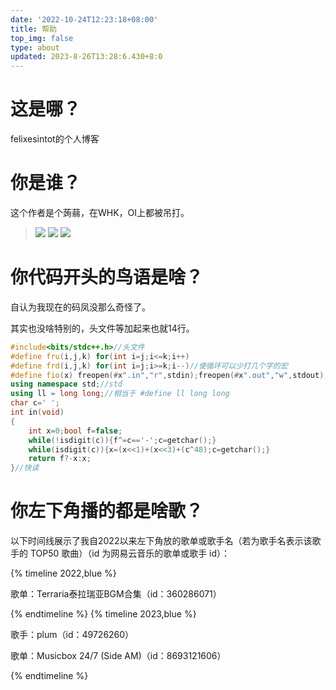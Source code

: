 ```yaml
---
date: '2022-10-24T12:23:18+08:00'
title: 帮助
top_img: false
type: about
updated: 2023-8-26T13:28:6.430+8:0
---
```

# 这是哪？

felixesintot的个人博客

# 你是谁？

这个作者是个蒟蒻，在WHK，OI上都被吊打。

> [![](/collect/image_shields/luogu.svg)](https://www.luogu.com.cn/user/289608)
> [![](/collect/image_shields/github.svg)](https://github.com/felixesintot/)
> [![](/collect/image_shields/codeforces.svg)](https://codeforces.com/profile/felixesintot)

# 你代码开头的鸟语是啥？

自认为我现在的码凤没那么奇怪了。

其实也没啥特别的，头文件等加起来也就14行。

```c++
#include<bits/stdc++.h>//头文件
#define fru(i,j,k) for(int i=j;i<=k;i++)
#define frd(i,j,k) for(int i=j;i>=k;i--)//使循环可以少打几个字的宏
#define fio(x) freopen(#x".in","r",stdin);freopen(#x".out","w",stdout);//文件读写
using namespace std;//std
using ll = long long;//相当于 #define ll long long
char c=' ';
int in(void)
{
    int x=0;bool f=false;
    while(!isdigit(c)){f^=c=='-';c=getchar();}
    while(isdigit(c)){x=(x<<1)+(x<<3)+(c^48);c=getchar();}
    return f?-x:x;
}//快读
```

# 你左下角播的都是啥歌？

以下时间线展示了我自2022以来左下角放的歌单或歌手名（若为歌手名表示该歌手的 TOP50 歌曲）（id 为网易云音乐的歌单或歌手 id）：

{% timeline 2022,blue %}

<!-- timeline 12月20日 -->

歌单：Terraria泰拉瑞亚BGM合集（id：360286071）

<!-- endtimeline -->

{% endtimeline %}
{% timeline 2023,blue %}

<!-- timeline 3月5日 -->

歌手：plum（id：49726260）

<!-- endtimeline -->
<!-- timeline 9月5日 -->

歌单：Musicbox 24/7 (Side AM)（id：8693121606）

<!-- endtimeline -->

{% endtimeline %}

